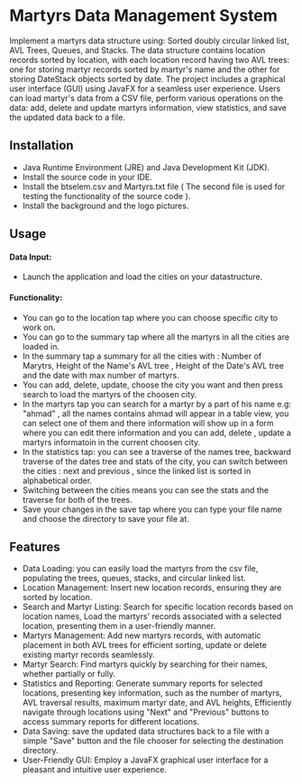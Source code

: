 # Martyrs Data Management System

Implement a martyrs data structure using: Sorted doubly circular linked list, AVL Trees, Queues, and Stacks. The data structure contains location records sorted by location, with each location record having two AVL trees: one for storing martyr records sorted by martyr's name and the other for storing DateStack objects sorted by date. The project includes a graphical user interface (GUI) using JavaFX for a seamless user experience. Users can load martyr's data from a CSV file, perform various operations on the data: add, delete and update martyrs information, view statistics, and save the updated data back to a file.

## Installation

- Java Runtime Environment (JRE) and Java Development Kit (JDK).
- Install the source code in your IDE.
- Install the btselem.csv and Martyrs.txt file ( The second file is used for testing the functionality of the source code ).
- Install the background and the logo pictures.

## Usage

#### Data Input:
- Launch the application and load the cities on your datastructure.
#### Functionality:
- You can go to the location tap where you can choose specific city to work on.
- You can go to the summary tap where all the martyrs in all the cities are loaded in.
- In the summary tap a summary for all the cities with : Number of Marytrs, Height of the Name's AVL tree , Height of the Date's AVL tree and the date with max number of martyrs.
- You can add, delete, update, choose the city you want and then press search to load the martyrs of the choosen city.
- In the martyrs tap you can search for a martyr by a part of his name e.g: "ahmad" , all the names contains ahmad will appear in a table view, you can select one of them and there information will show up in a form where you can edit there information and you can add, delete , update a martyrs informatoin in the current choosen city.
- In the statistics tap: you can see a traverse of the names tree, backward traverse of the dates tree and stats of the city, you can switch between the cities : next and previous , since the linked list is sorted in alphabetical order.
- Switching between the cities means you can see the stats and the traverse for both of the trees.
- Save your changes in the save tap where you can type your file name and choose the directory to save your file at.

## Features

- Data Loading: you can easily load the martyrs from the csv file, populating the trees, queues, stacks, and circular linked list.
- Location Management: Insert new location records, ensuring they are sorted by location.
- Search and Martyr Listing: Search for specific location records based on location names, Load the martyrs' records associated with a selected location, presenting them in a user-friendly manner.
- Martyrs Management: Add new martyrs records, with automatic placement in both AVL trees for efficient sorting, update or delete existing martyr records seamlessly.
- Martyr Search: Find martyrs quickly by searching for their names, whether partially or fully.
- Statistics and Reporting: Generate summary reports for selected locations, presenting key information, such as the number of martyrs, AVL traversal results, maximum martyr date, and AVL heights, Efficiently navigate through locations using "Next" and "Previous" buttons to access summary reports for different locations.
- Data Saving: save the updated data structures back to a file with a simple "Save" button and the file chooser for selecting the destination directory.
- User-Friendly GUI: Employ a JavaFX graphical user interface for a pleasant and intuitive user experience.

